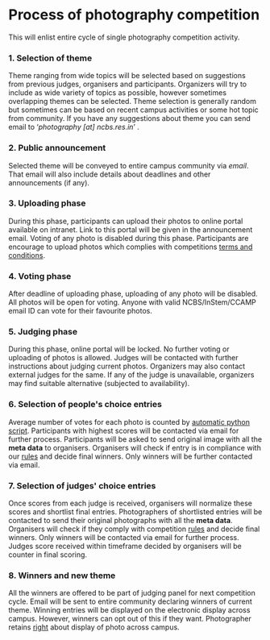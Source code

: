 # Process of photography competition
This will enlist entire cycle of single photography competition activity.
### 1. Selection of theme
Theme ranging from wide topics will be selected based on suggestions from previous judges, organisers and participants. 
Organizers will try to include as wide variety of topics as possible, however sometimes overlapping themes can be selected. 
Theme selection is generally random but sometimes can be based on recent campus activities or some hot topic from community. 
If you have any suggestions about theme you can send email to ‘*photography [at] ncbs.res.in*’ . 
### 2. Public announcement
Selected theme will be conveyed to entire campus community via *email*. That email will also include details about deadlines and other announcements (if any). 
### 3. Uploading phase
During this phase, participants can upload their photos to online portal available on intranet. 
Link to this portal will be given in the announcement email. Voting of any photo is disabled during this phase. 
Participants are encourage to upload photos which complies with competitions [terms and conditions](https://github.com/photography-ncbs/competition/blob/master/Rules.md#rules-for-photo-submission).
### 4. Voting phase
After deadline of uploading phase, uploading of any photo will be disabled. All photos will be open for voting. Anyone with valid NCBS/InStem/CCAMP email ID can vote for their favourite photos. 
### 5. Judging phase
During this phase, online portal will be locked. No further voting or uploading of photos is allowed. Judges will be contacted with further instructions about judging current photos. Organizers may also contact external judges for the same. If any of the judge is unavailable, organizers may find suitable alternative (subjected to availability).
### 6. Selection of people's choice entries
Average number of votes for each photo is counted by [automatic python script](https://github.com/NCBSinfo/PhotographyCompetition). Participants with highest scores will be contacted via email for further process. Participants will be asked to send original image with all the **meta data** to organisers. 
Organisers will check if entry is in compliance with our [rules](https://github.com/photography-ncbs/competition/blob/master/Rules.md) and decide final winners. 
Only winners will be further contacted via email. 
### 7. Selection of judges' choice entries 
Once scores from each judge is received, organisers will normalize these scores and shortlist final entries. Photographers of shortlisted entries will be contacted to send their original photographs with all the **meta data**. 
Organisers will check if they comply with competition [rules](https://github.com/photography-ncbs/competition/blob/master/Rules.md) and decide final winners. Only winners will be contacted via email for further process. Judges score received within timeframe decided by organisers will be counter in final scoring.  
### 8. Winners and new theme
All the winners are offered to be part of judging panel for next competition cycle. Email will be sent to entire community declaring winners of current theme. Winning entries will be displayed on the electronic display across campus.  However, winners can opt out of this if they want. 
Photographer retains [right](https://github.com/photography-ncbs/competition/blob/master/Rules.md#terms-and-conditions) about display of photo across campus.

